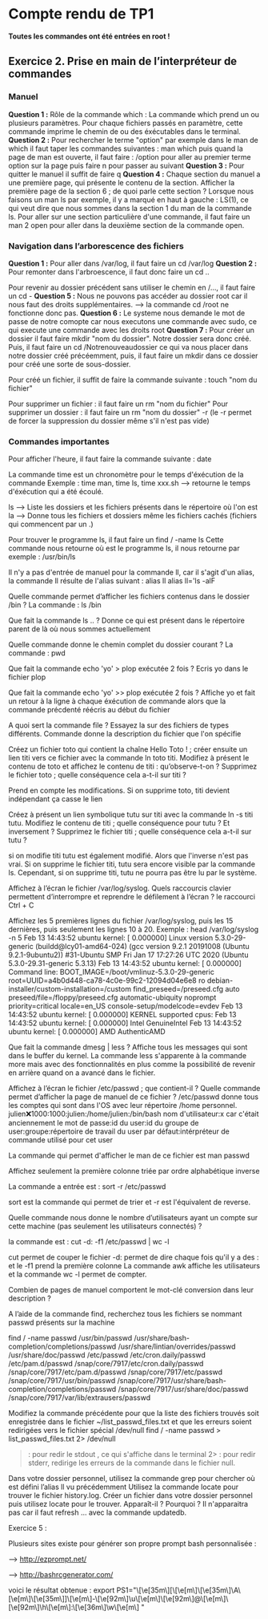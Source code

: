 # Compte rendu de TP1

**Toutes les commandes ont été entrées en root !**

## Exercice 2. Prise en main de l’interpréteur de commandes
### Manuel
**Question 1 :**
Rôle de la commande which : La commande which prend un ou plusieurs paramètres. Pour chaque fichiers passés en paramètre, cette commande imprime le chemin de ou des éxécutables dans le terminal.
**Question 2 :**
Pour rechercher le terme "option" par exemple dans le man de which il faut taper les commandes suivantes : man which puis quand la page de man est ouverte, il faut faire : /option pour aller au premier terme option sur la page puis faire n pour passer au suivant
**Question 3 :**
Pour quitter le manuel il suffit de faire q
**Question 4 :**
Chaque section du manuel a une première page, qui présente le contenu de la section. Afficher la première page de la section 6 ; de quoi parle cette section ? Lorsque nous faisons un man ls par exemple, il y a marqué en haut à gauche : LS(1), ce qui veut dire que nous sommes dans la section 1 du man de la commande ls. Pour aller sur une section particulière d'une commande, il faut faire un man 2 open pour aller dans la deuxième section de la commande open.
### Navigation dans l’arborescence des fichiers
**Question 1 :**
Pour aller dans /var/log, il faut faire un cd /var/log
**Question 2 :**
Pour remonter dans l'arbroescence, il faut donc faire un cd ..

Pour revenir au dossier précédent sans utiliser le chemin en /..., il faut faire un cd -
**Question 5 :**
Nous ne pouvons pas accéder au dossier root car il nous faut des droits supplémentaires. --> la commande cd /root ne fonctionne donc pas.
**Question 6 :**
Le systeme nous demande le mot de passe de notre comopte car nous executons une commande avec sudo, ce qui execute une commande avec les droits root
**Question 7 :**
Pour créer un dossier il faut faire mkdir "nom du dossier". Notre dossier sera donc créé. Puis, il faut faire un cd /Notrenouveaudossier ce qui va nous placer dans notre dossier créé précéemment, puis, il faut faire un mkdir dans ce dossier pour créé une sorte de sous-dossier.

Pour créé un fichier, il suffit de faire la commande suivante : touch "nom du fichier"

Pour supprimer un fichier : il faut faire un rm "nom du fichier" Pour supprimer un dossier : il faut faire un rm "nom du dossier" -r (le -r permet de forcer la suppression du dossier même s'il n'est pas vide)
### Commandes importantes
Pour afficher l'heure, il faut faire la commande suivante : date

La commande time est un chronomètre pour le temps d'éxécution de la commande Exemple : time man, time ls, time xxx.sh --> retourne le temps d'éxécution qui a été écoulé.

ls --> Liste les dossiers et les fichiers présents dans le répertoire où l'on est la --> Donne tous les fichiers et dossiers même les fichiers cachés (fichiers qui commencent par un .)

Pour trouver le programme ls, il faut faire un find / -name ls Cette commande nous retourne où est le programme ls, il nous retourne par exemple : /usr/bin/ls

Il n'y a pas d'entrée de manuel pour la commande ll, car il s'agit d'un alias, la commande ll résulte de l'alias suivant : alias ll alias ll='ls -alF

Quelle commande permet d’afficher les fichiers contenus dans le dossier /bin ? La commande : ls /bin

Que fait la commande ls .. ? Donne ce qui est présent dans le répertoire parent de là où nous sommes actuellement

Quelle commande donne le chemin complet du dossier courant ? La commande : pwd

Que fait la commande echo 'yo' > plop exécutée 2 fois ? Ecris yo dans le fichier plop

Que fait la commande echo 'yo' >> plop exécutée 2 fois ? Affiche yo et fait un retour à la ligne à chaque éxécution de commande alors que la commande précdenté réécris au début du fichier

A quoi sert la commande file ? Essayez la sur des fichiers de types différents. Commande donne la description du fichier que l'on spécifie

Créez un fichier toto qui contient la chaîne Hello Toto ! ; créer ensuite un lien titi vers ce fichier avec la commande ln toto titi. Modifiez à présent le contenu de toto et affichez le contenu de titi : qu’observe-t-on ? Supprimez le fichier toto ; quelle conséquence cela a-t-il sur titi ?

Prend en compte les modifications. Si on supprime toto, titi devient indépendant ça casse le lien

Créez à présent un lien symbolique tutu sur titi avec la commande ln -s titi tutu. Modifiez le contenu de titi ; quelle conséquence pour tutu ? Et inversement ? Supprimez le fichier titi ; quelle conséquence cela a-t-il sur tutu ?

si on modifie titi tutu est également modifié. Alors que l'inverse n'est pas vrai. Si on supprime le fichier titi, tutu sera encore visible par la commande ls. Cependant, si on supprime titi, tutu ne pourra pas être lu par le système.

Affichez à l’écran le fichier /var/log/syslog. Quels raccourcis clavier permettent d’interrompre et reprendre le défilement à l’écran ? le raccourci Ctrl + C

Affichez les 5 premières lignes du fichier /var/log/syslog, puis les 15 dernières, puis seulement les lignes 10 à 20. Exemple : head /var/log/syslog -n 5 Feb 13 14:43:52 ubuntu kernel: \[ 0.000000\] Linux version 5.3.0-29-generic (buildd@lcy01-amd64-024) (gcc version 9.2.1 20191008 (Ubuntu 9.2.1-9ubuntu2)) #31-Ubuntu SMP Fri Jan 17 17:27:26 UTC 2020 (Ubuntu 5.3.0-29.31-generic 5.3.13) Feb 13 14:43:52 ubuntu kernel: \[ 0.000000\] Command line: BOOT_IMAGE=/boot/vmlinuz-5.3.0-29-generic root=UUID=a4b0d448-ca78-4c0e-99c2-12094d04e6e8 ro debian-installer/custom-installation=/custom find_preseed=/preseed.cfg auto preseed/file=/floppy/preseed.cfg automatic-ubiquity noprompt priority=critical locale=en_US console-setup/modelcode=evdev Feb 13 14:43:52 ubuntu kernel: \[ 0.000000\] KERNEL supported cpus: Feb 13 14:43:52 ubuntu kernel: \[ 0.000000\] Intel GenuineIntel Feb 13 14:43:52 ubuntu kernel: \[ 0.000000\] AMD AuthenticAMD

Que fait la commande dmesg | less ? Affiche tous les messages qui sont dans le buffer du kernel. La commande less s'apparente à la commande more mais avec des fonctionnalités en plus comme la possibilité de revenir en arrière quand on a avancé dans le fichier.

Affichez à l’écran le fichier /etc/passwd ; que contient-il ? Quelle commande permet d’afficher la page de manuel de ce fichier ? /etc/passwd donne tous les comptes qui sont dans l'OS avec leur répertoire /home personnel. julien:x:1000:1000:julien:/home/julien:/bin/bash nom d'utilisateur:x car c'était anciennement le mot de passe:id du user:id du groupe de user:groupe:répertoire de travail du user par défaut:intérpréteur de commande utilisé pour cet user

La commande qui permet d'afficher le man de ce fichier est man passwd

Affichez seulement la première colonne triée par ordre alphabétique inverse

La commande a entrée est : sort -r /etc/passwd

sort est la commande qui permet de trier et -r est l'équivalent de reverse.

Quelle commande nous donne le nombre d’utilisateurs ayant un compte sur cette machine (pas seulement les utilisateurs connectés) ?

la commande est : cut -d: -f1 /etc/passwd | wc -l

cut permet de couper le fichier -d: permet de dire chaque fois qu'il y a des : et le -f1 prend la première colonne La commande awk affiche les utilisateurs et la commande wc -l permet de compter.

Combien de pages de manuel comportent le mot-clé conversion dans leur description ?

A l’aide de la commande find, recherchez tous les fichiers se nommant passwd présents sur la machine

find / -name passwd /usr/bin/passwd /usr/share/bash-completion/completions/passwd /usr/share/lintian/overrides/passwd /usr/share/doc/passwd /etc/passwd /etc/cron.daily/passwd /etc/pam.d/passwd /snap/core/7917/etc/cron.daily/passwd /snap/core/7917/etc/pam.d/passwd /snap/core/7917/etc/passwd /snap/core/7917/usr/bin/passwd /snap/core/7917/usr/share/bash-completion/completions/passwd /snap/core/7917/usr/share/doc/passwd /snap/core/7917/var/lib/extrausers/passwd

Modifiez la commande précédente pour que la liste des fichiers trouvés soit enregistrée dans le fichier \~/list_passwd_files.txt et que les erreurs soient redirigées vers le fichier spécial /dev/null find / -name passwd > list_passwd_files.txt 2> /dev/null

> : pour redir le stdout , ce qui s'affiche dans le terminal 2> : pour redir stderr, redirige les erreurs de la commande dans le fichier null.

Dans votre dossier personnel, utilisez la commande grep pour chercher où est défini l’alias ll vu précédemment Utilisez la commande locate pour trouver le fichier history.log. Créer un fichier dans votre dossier personnel puis utilisez locate pour le trouver. Apparaît-il ? Pourquoi ? Il n'apparaitra pas car il faut refresh ... avec la commande updatedb.

Exercice 5 : 

Plusieurs sites existe pour générer son propre prompt bash personnalisée : 

\--> <http://ezprompt.net/>

\--> <http://bashrcgenerator.com/>

voici le résultat obtenue : export PS1="\\\[\\e\[35m\\\]\[\\\[\\e\[m\\\]\\\[\\e\[35m\\\]\\A\\\[\\e\[m\\\]\\\[\\e\[35m\\\]\]\\\[\\e\[m\\\]-\\\[\\e\[92m\\\]\\u\\\[\\e\[m\\\]\\\[\\e\[92m\\\]@\\\[\\e\[m\\\]\\\[\\e\[92m\\\]\\h\\\[\\e\[m\\\]:\\\[\\e\[36m\\\]\\w\\\[\\e\[m\\\] "